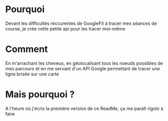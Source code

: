 # Pourquoi

Devant les difficultés réccurentes de GoogleFit à tracer mes séances de course, je crée cette petite api pour les tracer moi-même

# Comment

En m'arrachant les cheveux, en géolocalisant tous les noeuds possibles de mes parcours et en me servant d'un API Google permettant de tracer une ligne brisée sur une carte

# Mais pourquoi ?

A l'heure où j'écris la première version de ce ReadMe, ça me paraît rigolo à faire
